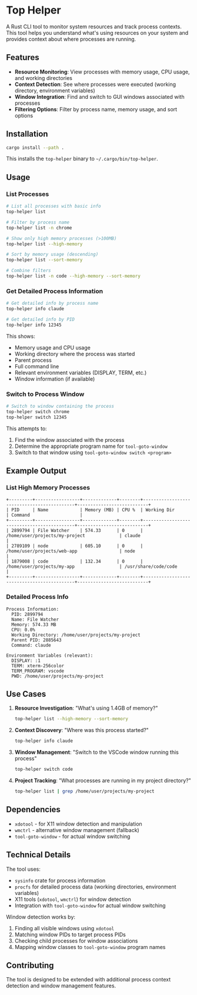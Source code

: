 # Top Helper

A Rust CLI tool to monitor system resources and track process contexts. This tool helps you understand what's using resources on your system and provides context about where processes are running.

## Features

- **Resource Monitoring**: View processes with memory usage, CPU usage, and working directories
- **Context Detection**: See where processes were executed (working directory, environment variables)
- **Window Integration**: Find and switch to GUI windows associated with processes
- **Filtering Options**: Filter by process name, memory usage, and sort options

## Installation

```bash
cargo install --path .
```

This installs the `top-helper` binary to `~/.cargo/bin/top-helper`.

## Usage

### List Processes

```bash
# List all processes with basic info
top-helper list

# Filter by process name
top-helper list -n chrome

# Show only high memory processes (>100MB)
top-helper list --high-memory

# Sort by memory usage (descending)
top-helper list --sort-memory

# Combine filters
top-helper list -n code --high-memory --sort-memory
```

### Get Detailed Process Information

```bash
# Get detailed info by process name
top-helper info claude

# Get detailed info by PID
top-helper info 12345
```

This shows:
- Memory usage and CPU usage
- Working directory where the process was started
- Parent process
- Full command line
- Relevant environment variables (DISPLAY, TERM, etc.)
- Window information (if available)

### Switch to Process Window

```bash
# Switch to window containing the process
top-helper switch chrome
top-helper switch 12345
```

This attempts to:
1. Find the window associated with the process
2. Determine the appropriate program name for `tool-goto-window`
3. Switch to that window using `tool-goto-window switch <program>`

## Example Output

### List High Memory Processes
```
+---------+-----------------+-------------+--------+--------------------------------------------+---------------------------+
| PID     | Name            | Memory (MB) | CPU %  | Working Dir                                | Command                   |
+---------+-----------------+-------------+--------+--------------------------------------------+---------------------------+
| 2899794 | File Watcher    | 574.33      | 0      | /home/user/projects/my-project             | claude                    |
| 2789109 | node            | 605.10      | 0      | /home/user/projects/web-app                | node                      |
| 1879008 | code            | 132.34      | 0      | /home/user/projects/my-app                 | /usr/share/code/code      |
+---------+-----------------+-------------+--------+--------------------------------------------+---------------------------+
```

### Detailed Process Info
```
Process Information:
  PID: 2899794
  Name: File Watcher
  Memory: 574.33 MB
  CPU: 0.0%
  Working Directory: /home/user/projects/my-project
  Parent PID: 2885643
  Command: claude

Environment Variables (relevant):
  DISPLAY: :1
  TERM: xterm-256color
  TERM_PROGRAM: vscode
  PWD: /home/user/projects/my-project
```

## Use Cases

1. **Resource Investigation**: "What's using 1.4GB of memory?"
   ```bash
   top-helper list --high-memory --sort-memory
   ```

2. **Context Discovery**: "Where was this process started?"
   ```bash
   top-helper info claude
   ```

3. **Window Management**: "Switch to the VSCode window running this process"
   ```bash
   top-helper switch code
   ```

4. **Project Tracking**: "What processes are running in my project directory?"
   ```bash
   top-helper list | grep /home/user/projects/my-project
   ```

## Dependencies

- `xdotool` - for X11 window detection and manipulation
- `wmctrl` - alternative window management (fallback)
- `tool-goto-window` - for actual window switching

## Technical Details

The tool uses:
- `sysinfo` crate for process information
- `procfs` for detailed process data (working directories, environment variables)
- X11 tools (`xdotool`, `wmctrl`) for window detection
- Integration with `tool-goto-window` for actual window switching

Window detection works by:
1. Finding all visible windows using `xdotool`
2. Matching window PIDs to target process PIDs
3. Checking child processes for window associations
4. Mapping window classes to `tool-goto-window` program names

## Contributing

The tool is designed to be extended with additional process context detection and window management features.